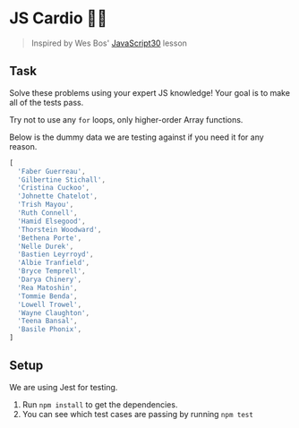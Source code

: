 # JS Cardio 🏃🏼

> Inspired by Wes Bos' [JavaScript30](https://javascript30.com/) lesson

## Task

Solve these problems using your expert JS knowledge!
Your goal is to make all of the tests pass.

Try not to use any `for` loops, only higher-order Array functions.

Below is the dummy data we are testing against if you need it for any reason.

```js
[
  'Faber Guerreau',
  'Gilbertine Stichall',
  'Cristina Cuckoo',
  'Johnette Chatelot',
  'Trish Mayou',
  'Ruth Connell',
  'Hamid Elsegood',
  'Thorstein Woodward',
  'Bethena Porte',
  'Nelle Durek',
  'Bastien Leyrroyd',
  'Albie Tranfield',
  'Bryce Temprell',
  'Darya Chinery',
  'Rea Matoshin',
  'Tommie Benda',
  'Lowell Trowel',
  'Wayne Claughton',
  'Teena Bansal',
  'Basile Phonix',
]
```

## Setup

We are using Jest for testing.
1. Run `npm install` to get the dependencies.
2. You can see which test cases are passing by running `npm test`